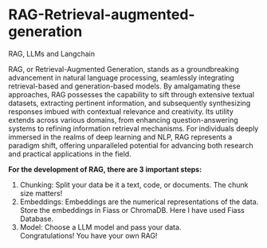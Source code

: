 # RAG-Retrieval-augmented-generation
RAG, LLMs and Langchain

RAG, or Retrieval-Augmented Generation, stands as a groundbreaking advancement in natural language processing, seamlessly integrating retrieval-based and generation-based models. By amalgamating these approaches, RAG possesses the capability to sift through extensive textual datasets, extracting pertinent information, and subsequently synthesizing responses imbued with contextual relevance and creativity. Its utility extends across various domains, from enhancing question-answering systems to refining information retrieval mechanisms. For individuals deeply immersed in the realms of deep learning and NLP, RAG represents a paradigm shift, offering unparalleled potential for advancing both research and practical applications in the field.

**For the development of RAG, there are 3 important steps:**<br>
1. Chunking: Split your data be it a text, code, or documents. The chunk size matters!
2. Embeddings: Embeddings are the numerical representations of the data. Store the embeddings in Fiass or ChromaDB. Here I have used Fiass Database.
3. Model: Choose a LLM model and pass your data.<br>
Congratulations! You have your own RAG!

